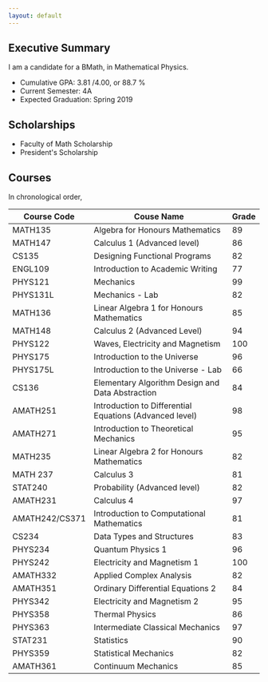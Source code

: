 ```yaml
---
layout: default
---
```


## Executive Summary
I am a candidate for a BMath, in Mathematical Physics. 

- Cumulative GPA: 3.81 /4.00, or 88.7 %
- Current Semester: 4A
- Expected Graduation: Spring 2019

## Scholarships
- Faculty of Math Scholarship
- President's Scholarship

## Courses
In chronological order,


| Course Code | Couse Name | Grade  |
|---|---|---|
| MATH135   | Algebra for Honours Mathematics| 89  |
| MATH147   | Calculus 1 (Advanced level)| 86  |
| CS135     | Designing Functional Programs| 82  |
| ENGL109   | Introduction to Academic Writing| 77  |
| PHYS121   | Mechanics| 99  |
| PHYS131L  | Mechanics - Lab| 82  |
| MATH136   | Linear Algebra 1 for Honours Mathematics| 85  |
| MATH148   | Calculus 2 (Advanced Level)| 94  |
| PHYS122   | Waves, Electricity and Magnetism| 100 |
| PHYS175   | Introduction to the Universe| 96  |
| PHYS175L  | Introduction to the Universe - Lab| 66  |
| CS136     | Elementary Algorithm Design and Data Abstraction| 84  |
| AMATH251  | Introduction to Differential Equations (Advanced level)| 98  |
| AMATH271  | Introduction to Theoretical Mechanics| 95  |
| MATH235   | Linear Algebra 2 for Honours Mathematics| 82  |
| MATH 237  | Calculus 3| 81  |
| STAT240   | Probability (Advanced level)| 82  |
| AMATH231  | Calculus 4| 97  |
| AMATH242/CS371  | Introduction to Computational Mathematics| 81  |
| CS234     | Data Types and Structures| 83  |
| PHYS234   | Quantum Physics 1| 96  |
| PHYS242   | Electricity and Magnetism 1| 100 |
| AMATH332  | Applied Complex Analysis| 82  |
| AMATH351  | Ordinary Differential Equations 2| 84  |
| PHYS342   | Electricity and Magnetism 2| 95  |
| PHYS358   | Thermal Physics| 86  |
| PHYS363   | Intermediate Classical Mechanics| 97  |
| STAT231   | Statistics | 90  |
| PHYS359   | Statistical Mechanics | 82  |
| AMATH361  | Continuum Mechanics | 85  |






